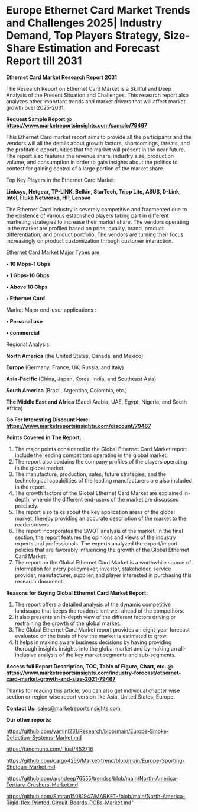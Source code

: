 # Europe Ethernet Card Market Trends and Challenges 2025| Industry Demand, Top Players Strategy, Size-Share Estimation and Forecast Report till 2031

<strong>Ethernet Card Market Research Report 2031</strong>

The Research Report on Ethernet Card Market is a Skillful and Deep Analysis of the Present Situation and Challenges. This research report also analyzes other important trends and market drivers that will affect market growth over 2025-2031.

<strong>Request Sample Report @ <a href=https://www.marketreportsinsights.com/sample/79467>https://www.marketreportsinsights.com/sample/79467</a></strong>

This Ethernet Card market report aims to provide all the participants and the vendors will all the details about growth factors, shortcomings, threats, and the profitable opportunities that the market will present in the near future. The report also features the revenue share, industry size, production volume, and consumption in order to gain insights about the politics to contest for gaining control of a large portion of the market share.

Top Key Players in the Ethernet Card Market:

<strong>Linksys, Netgear, TP-LINK, Belkin, StarTech, Tripp Lite, ASUS, D-Link, Intel, Fluke Networks, HP, Lenovo</strong>

The Ethernet Card Industry is severely competitive and fragmented due to the existence of various established players taking part in different marketing strategies to increase their market share. The vendors operating in the market are profiled based on price, quality, brand, product differentiation, and product portfolio. The vendors are turning their focus increasingly on product customization through customer interaction.

Ethernet Card Market Major Types are:

<strong>• 10 Mbps-1 Gbps

• 1 Gbps-10 Gbps

• Above 10 Gbps

• Ethernet Card</strong>

Market Major end-user applications :

<strong>• Personal use

• commercial</strong>

Regional Analysis

</u><strong><b>North America</b></strong> (the United States, Canada, and Mexico)

<strong><b>Europe </b></strong>(Germany, France, UK, Russia, and Italy)

<strong><b>Asia-Pacific</b></strong> (China, Japan, Korea, India, and Southeast Asia)

<strong><b>South America</b></strong> (Brazil, Argentina, Colombia, etc.)

<strong><b>The Middle East and Africa</b></strong> (Saudi Arabia, UAE, Egypt, Nigeria, and South Africa)

<strong>Go For Interesting Discount Here: <a href=https://www.marketreportsinsights.com/discount/79467>https://www.marketreportsinsights.com/discount/79467</a></strong>

<strong>Points Covered in The Report:</strong>
<ol>
  <li>The major points considered in the Global Ethernet Card Market report include the leading competitors operating in the global market.</li>
  <li>The report also contains the company profiles of the players operating in the global market.</li>
  <li>The manufacture, production, sales, future strategies, and the technological capabilities of the leading manufacturers are also included in the report.</li>
  <li>The growth factors of the Global Ethernet Card Market are explained in-depth, wherein the different end-users of the market are discussed precisely.</li>
  <li>The report also talks about the key application areas of the global market, thereby providing an accurate description of the market to the readers/users.</li>
  <li>The report incorporates the SWOT analysis of the market. In the final section, the report features the opinions and views of the industry experts and professionals. The experts analyzed the export/import policies that are favorably influencing the growth of the Global Ethernet Card Market.</li>
  <li>The report on the Global Ethernet Card Market is a worthwhile source of information for every policymaker, investor, stakeholder, service provider, manufacturer, supplier, and player interested in purchasing this research document.</li>
</ol>
<strong>Reasons for Buying Global Ethernet Card Market Report:</strong>

<ol>
  <li>The report offers a detailed analysis of the dynamic competitive landscape that keeps the reader/client well ahead of the competitors.</li>
  <li>It also presents an in-depth view of the different factors driving or restraining the growth of the global market.</li>
  <li>The Global Ethernet Card Market report provides an eight-year forecast evaluated on the basis of how the market is estimated to grow.</li>
  <li>It helps in making aware business decisions by having providing thorough insights insights into the global market and by making an all-inclusive analysis of the key market segments and sub-segments.</li>
</ol>
<strong>Access full Report Description, TOC, Table of Figure, Chart, etc. @ <a href=https://www.marketreportsinsights.com/industry-forecast/ethernet-card-market-growth-and-size-2021-79467>https://www.marketreportsinsights.com/industry-forecast/ethernet-card-market-growth-and-size-2021-79467</a></strong>


Thanks for reading this article; you can also get individual chapter wise section or region wise report version like Asia, United States, Europe.

<strong>Contact Us:</strong>
sales@marketreportsinsights.com

<strong>Our other reports:</strong>

<a href=https://github.com/yamini231/Research/blob/main/Europe-Smoke-Detection-Systems-Market.md>https://github.com/yamini231/Research/blob/main/Europe-Smoke-Detection-Systems-Market.md</a>

<a href=https://tanomuno.com/illust/452716>https://tanomuno.com/illust/452716</a>

<a href=https://github.com/cargo4256/Market-trend/blob/main/Europe-Sporting-Shotgun-Market.md>https://github.com/cargo4256/Market-trend/blob/main/Europe-Sporting-Shotgun-Market.md</a>

<a href=https://github.com/arshdeep76555/trendss/blob/main/North-America-Tertiary-Crushers-Market.md>https://github.com/arshdeep76555/trendss/blob/main/North-America-Tertiary-Crushers-Market.md</a>

<a href=https://github.com/Simran15081947/MARKET-/blob/main/North-America-Rigid-flex-Printed-Circuit-Boards-PCBs-Market.md>https://github.com/Simran15081947/MARKET-/blob/main/North-America-Rigid-flex-Printed-Circuit-Boards-PCBs-Market.md</a>"
